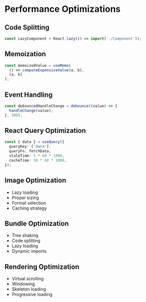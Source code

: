 # Performance Optimizations

## Code Splitting
```typescript
const LazyComponent = React.lazy(() => import('./Component'));
```

## Memoization
```typescript
const memoizedValue = useMemo(
  () => computeExpensiveValue(a, b),
  [a, b]
);
```

## Event Handling
```typescript
const debouncedHandleChange = debounce((value) => {
  handleChange(value);
}, 300);
```

## React Query Optimization
```typescript
const { data } = useQuery({
  queryKey: ['data'],
  queryFn: fetchData,
  staleTime: 5 * 60 * 1000,
  cacheTime: 30 * 60 * 1000,
});
```

## Image Optimization
- Lazy loading
- Proper sizing
- Format selection
- Caching strategy

## Bundle Optimization
- Tree shaking
- Code splitting
- Lazy loading
- Dynamic imports

## Rendering Optimization
- Virtual scrolling
- Windowing
- Skeleton loading
- Progressive loading